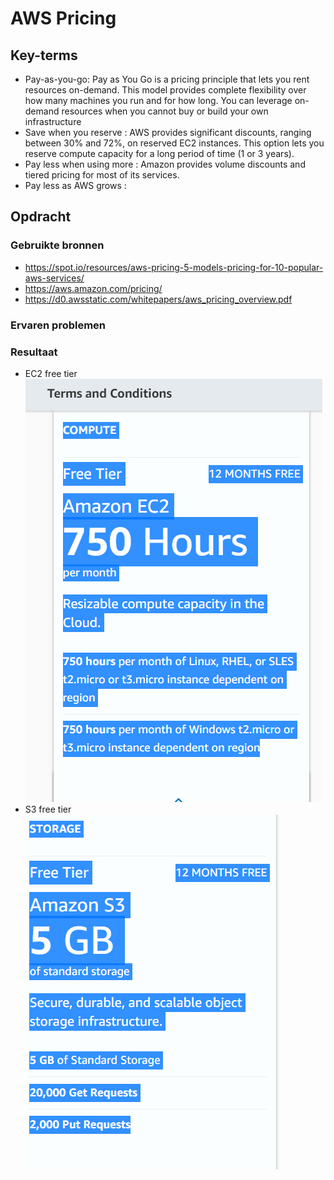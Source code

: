 # AWS Pricing

## Key-terms
- Pay-as-you-go: Pay as You Go is a pricing principle that lets you rent resources on-demand. This model provides complete flexibility over how many machines you run and for how long. You can leverage on-demand resources when you cannot buy or build your own infrastructure
- Save when you reserve : AWS provides significant discounts, ranging between 30% and 72%, on reserved EC2 instances. This option lets you reserve compute capacity for a long period of time (1 or 3 years). 
- Pay less when using more : Amazon provides volume discounts and tiered pricing for most of its services. 
- Pay less as AWS grows :



## Opdracht


### Gebruikte bronnen
- https://spot.io/resources/aws-pricing-5-models-pricing-for-10-popular-aws-services/
- https://aws.amazon.com/pricing/
- https://d0.awsstatic.com/whitepapers/aws_pricing_overview.pdf

### Ervaren problemen

### Resultaat
- EC2 free tier
![alt text](https://github.com/techgrounds/cloud-6-repo-rupaliBC/blob/main/00_includes/EC2.png)
- S3 free tier
![alt text](https://github.com/techgrounds/cloud-6-repo-rupaliBC/blob/main/00_includes/s3.png)




